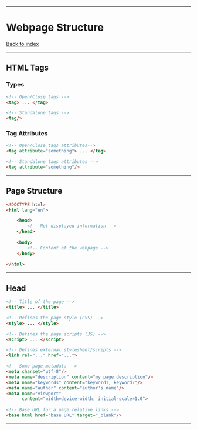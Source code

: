 
---
# Webpage Structure

[Back to index](../README.md)

---
## HTML Tags

### Types

```HTML
<!-- Open/Close tags -->
<tag> ... </tag>

<!-- Standalone tags -->
<tag/>
```
### Tag Attributes

```Html
<!-- Open/Close tags attributes-->
<tag attribute="something"> ... </tag>

<!-- Standalone tags attributes -->
<tag attribute="something"/>
```
---
## Page Structure

```html
<!DOCTYPE html>
<html lang="en">

	<head>
		<!-- Not displayed information -->
	</head>
	
	<body>
		<!-- Content of the webpage -->
	</body>
	
</html>
```
---
## Head

```html
<!-- Title of the page -->
<title> ... </title>

<!-- Defines the page style (CSS) -->
<style> ... </style>

<!-- Defines the page scripts (JS) -->
<script> ... </script>

<!-- Defines external stylesheet/scripts -->
<link rel="..." href="...">

<!-- Some page metadata -->
<meta charset="utf-8"/>
<meta name="description" content="my page description"/>
<meta name="keywords" content="keyword1, keyword2"/>
<meta name="author" content="author's name"/>
<meta name="viewport"
	  content="width=device-width, initial-scale=1.0">
	  
<!-- Base URL for a page relative links -->
<base html href="base URL" target="_blank"/>
```
---
